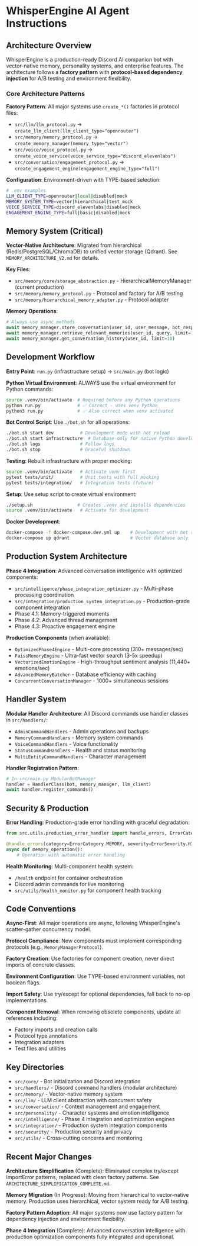 # WhisperEngine AI Agent Instructions

## Architecture Overview

WhisperEngine is a production-ready Discord AI companion bot with vector-native memory, personality systems, and enterprise features. The architecture follows a **factory pattern** with **protocol-based dependency injection** for A/B testing and environment flexibility.

### Core Architecture Patterns

**Factory Pattern**: All major systems use `create_*()` factories in protocol files:
- `src/llm/llm_protocol.py` → `create_llm_client(llm_client_type="openrouter")`
- `src/memory/memory_protocol.py` → `create_memory_manager(memory_type="vector")`
- `src/voice/voice_protocol.py` → `create_voice_service(voice_service_type="discord_elevenlabs")`
- `src/conversation/engagement_protocol.py` → `create_engagement_engine(engagement_engine_type="full")`

**Configuration**: Environment-driven with TYPE-based selection:
```bash
# .env examples
LLM_CLIENT_TYPE=openrouter|local|disabled|mock
MEMORY_SYSTEM_TYPE=vector|hierarchical|test_mock
VOICE_SERVICE_TYPE=discord_elevenlabs|disabled|mock
ENGAGEMENT_ENGINE_TYPE=full|basic|disabled|mock
```

## Memory System (Critical)

**Vector-Native Architecture**: Migrated from hierarchical (Redis/PostgreSQL/ChromaDB) to unified vector storage (Qdrant). See `MEMORY_ARCHITECTURE_V2.md` for details.

**Key Files**:
- `src/memory/core/storage_abstraction.py` - HierarchicalMemoryManager (current production)
- `src/memory/memory_protocol.py` - Protocol and factory for A/B testing
- `src/memory/hierarchical_memory_adapter.py` - Protocol adapter

**Memory Operations**:
```python
# Always use async methods
await memory_manager.store_conversation(user_id, user_message, bot_response)
await memory_manager.retrieve_relevant_memories(user_id, query, limit=10)
await memory_manager.get_conversation_history(user_id, limit=10)
```

## Development Workflow

**Entry Point**: `run.py` (infrastructure setup) → `src/main.py` (bot logic)

**Python Virtual Environment**: ALWAYS use the virtual environment for Python commands:
```bash
source .venv/bin/activate  # Required before any Python operations
python run.py              # ✅ Correct - uses venv Python
python3 run.py             # ✅ Also correct when venv activated
```

**Bot Control Script**: Use `./bot.sh` for all operations:
```bash
./bot.sh start dev          # Development mode with hot reload
./bot.sh start infrastructure  # Database-only for native Python development
./bot.sh logs               # Follow logs
./bot.sh stop               # Graceful shutdown
```

**Testing**: Rebuilt infrastructure with proper mocking:
```bash
source .venv/bin/activate   # Activate venv first
pytest tests/unit/          # Unit tests with full mocking
pytest tests/integration/   # Integration tests (future)
```

**Setup**: Use setup script to create virtual environment:
```bash
./setup.sh                 # Creates .venv and installs dependencies
source .venv/bin/activate   # Activate for development
```

**Docker Development**:
```bash
docker-compose -f docker-compose.dev.yml up    # Development with hot reload
docker-compose up qdrant                       # Vector database only
```

## Production System Architecture

**Phase 4 Integration**: Advanced conversation intelligence with optimized components:
- `src/intelligence/phase_integration_optimizer.py` - Multi-phase processing coordination
- `src/integration/production_system_integration.py` - Production-grade component integration
- Phase 4.1: Memory-triggered moments
- Phase 4.2: Advanced thread management 
- Phase 4.3: Proactive engagement engine

**Production Components** (when available):
- `OptimizedPhase4Engine` - Multi-core processing (310+ messages/sec)
- `FaissMemoryEngine` - Ultra-fast vector search (3-5x speedup)
- `VectorizedEmotionEngine` - High-throughput sentiment analysis (11,440+ emotions/sec)
- `AdvancedMemoryBatcher` - Database efficiency with caching
- `ConcurrentConversationManager` - 1000+ simultaneous sessions

## Handler System

**Modular Handler Architecture**: All Discord commands use handler classes in `src/handlers/`:
- `AdminCommandHandlers` - Admin operations and backups
- `MemoryCommandHandlers` - Memory system commands
- `VoiceCommandHandlers` - Voice functionality
- `StatusCommandHandlers` - Health and status monitoring
- `MultiEntityCommandHandlers` - Character management

**Handler Registration Pattern**:
```python
# In src/main.py ModularBotManager
handler = HandlerClass(bot, memory_manager, llm_client)
await handler.register_commands()
```

## Security & Production

**Error Handling**: Production-grade error handling with graceful degradation:
```python
from src.utils.production_error_handler import handle_errors, ErrorCategory, ErrorSeverity

@handle_errors(category=ErrorCategory.MEMORY, severity=ErrorSeverity.HIGH)
async def memory_operation():
    # Operation with automatic error handling
```

**Health Monitoring**: Multi-component health system:
- `/health` endpoint for container orchestration
- Discord admin commands for live monitoring
- `src/utils/health_monitor.py` for component health tracking

## Code Conventions

**Async-First**: All major operations are async, following WhisperEngine's scatter-gather concurrency model.

**Protocol Compliance**: New components must implement corresponding protocols (e.g., `MemoryManagerProtocol`).

**Factory Creation**: Use factories for component creation, never direct imports of concrete classes.

**Environment Configuration**: Use TYPE-based environment variables, not boolean flags.

**Import Safety**: Use try/except for optional dependencies, fall back to no-op implementations.

**Component Removal**: When removing obsolete components, update all references including:
- Factory imports and creation calls
- Protocol type annotations
- Integration adapters
- Test files and utilities

## Key Directories

- `src/core/` - Bot initialization and Discord integration
- `src/handlers/` - Discord command handlers (modular architecture)
- `src/memory/` - Vector-native memory system
- `src/llm/` - LLM client abstraction with concurrent safety
- `src/conversation/` - Context management and engagement
- `src/personality/` - Character systems and emotion intelligence
- `src/intelligence/` - Phase 4 integration and optimization engines
- `src/integration/` - Production system integration components
- `src/security/` - Production security and privacy
- `src/utils/` - Cross-cutting concerns and monitoring

## Recent Major Changes

**Architecture Simplification** (Complete): Eliminated complex try/except ImportError patterns, replaced with clean factory patterns. See `ARCHITECTURE_SIMPLIFICATION_COMPLETE.md`.

**Memory Migration** (In Progress): Moving from hierarchical to vector-native memory. Production uses hierarchical, vector system ready for A/B testing.

**Factory Pattern Adoption**: All major systems now use factory pattern for dependency injection and environment flexibility.

**Phase 4 Integration** (Complete): Advanced conversation intelligence with production optimization components fully integrated and operational.